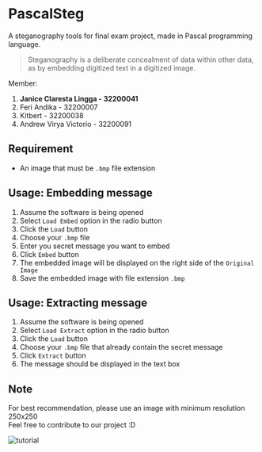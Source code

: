 # PascalSteg
A steganography tools for final exam project, made in Pascal programming language.

> Steganography is a deliberate concealment of data within other data, as by embedding digitized text in a digitized image.

Member:
1. **Janice Claresta Lingga - 32200041**
2. Feri Andika - 32200007
3. Kitbert - 32200038
4. Andrew Virya Victorio - 32200091

## Requirement
- An image that must be `.bmp` file extension </br>

## Usage: Embedding message
1. Assume the software is being opened </br>
2. Select `Load Embed` option in the radio button </br>
3. Click the `Load` button </br>
4. Choose your `.bmp` file </br>
5. Enter you secret message you want to embed </br>
6. Click `Embed` button </br>
7. The embedded image will be displayed on the right side of the `Original Image` </br>
8. Save the embedded image with file extension `.bmp` </br>

## Usage: Extracting message
1. Assume the software is being opened </br>
2. Select `Load Extract` option in the radio button </br>
3. Click the `Load` button </br>
4. Choose your `.bmp` file that already contain the secret message </br>
5. Click `Extract` button </br>
6. The message should be displayed in the text box </br>

## Note
For best recommendation, please use an image with minimum resolution 250x250 </br>
Feel free to contribute to our project :D </br>

![tutorial](./video/tutorial.gif)